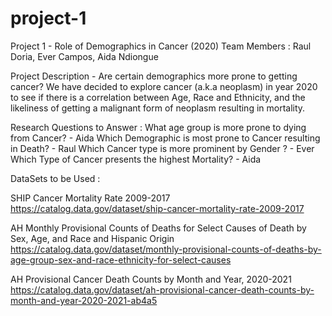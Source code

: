 # project-1
Project 1 - Role of Demographics in Cancer (2020)
Team Members : Raul Doria, Ever Campos, Aida Ndiongue


Project Description - Are certain demographics more prone to getting cancer? 
We have decided to explore cancer (a.k.a neoplasm) in year 2020 to see if there is a correlation between Age, Race and Ethnicity, and the likeliness of getting a malignant form of neoplasm resulting in mortality.

Research Questions to Answer : 
What age group is more prone to dying from Cancer? - Aida
Which Demographic is most prone to Cancer resulting in Death? - Raul
Which Cancer type is more prominent by Gender ? - Ever
Which Type of Cancer presents the highest Mortality? - Aida



DataSets to be Used : 

SHIP Cancer Mortality Rate 2009-2017
https://catalog.data.gov/dataset/ship-cancer-mortality-rate-2009-2017

AH Monthly Provisional Counts of Deaths for Select Causes of Death by Sex, Age, and Race and Hispanic Origin
https://catalog.data.gov/dataset/monthly-provisional-counts-of-deaths-by-age-group-sex-and-race-ethnicity-for-select-causes

AH Provisional Cancer Death Counts by Month and Year, 2020-2021
https://catalog.data.gov/dataset/ah-provisional-cancer-death-counts-by-month-and-year-2020-2021-ab4a5

